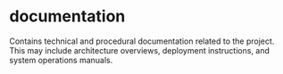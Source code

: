 # documentation  

Contains technical and procedural documentation related to the project.  
This may include architecture overviews, deployment instructions, and system operations manuals.

